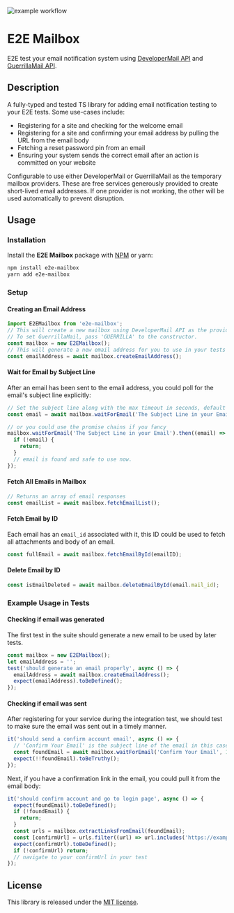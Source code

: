 ![example workflow](https://github.com/allynsweet/E2E-Mailbox/actions/workflows/node.js.yml/badge.svg)

# E2E Mailbox

E2E test your email notification system using [DeveloperMail API](https://www.developermail.com/) and [GuerrillaMail API](https://www.guerrillamail.com/).

## Description

A fully-typed and tested TS library for adding email notification testing to your E2E tests. Some use-cases include:

- Registering for a site and checking for the welcome email
- Registering for a site and confirming your email address by pulling the URL from the email body
- Fetching a reset password pin from an email
- Ensuring your system sends the correct email after an action is committed on your website

Configurable to use either DeveloperMail or GuerrillaMail as the temporary mailbox providers. These are free services generously provided to create short-lived email addresses. If one provider is not working, the other will be used automatically to prevent disruption.

## Usage

### Installation

Install the **E2E Mailbox** package with [NPM](https://www.npmjs.com/package/e2e-mailbox) or yarn:

```sh
npm install e2e-mailbox
yarn add e2e-mailbox
```

### Setup

#### Creating an Email Address

```js
import E2EMailbox from 'e2e-mailbox';
// This will create a new mailbox using DeveloperMail API as the provider.
// To set GuerrillaMail, pass 'GUERRILLA' to the constructor.
const mailbox = new E2EMailbox();
// This will generate a new email address for you to use in your tests
const emailAddress = await mailbox.createEmailAddress();
```

#### Wait for Email by Subject Line

After an email has been sent to the email address, you could poll for the email's subject line explicitly:

```js
// Set the subject line along with the max timeout in seconds, default is 60 seconds.
const email = await mailbox.waitForEmail('The Subject Line in your Email', 60);

// or you could use the promise chains if you fancy
mailbox.waitForEmail('The Subject Line in your Email').then((email) => {
  if (!email) {
    return;
  }
  // email is found and safe to use now.
});
```

#### Fetch All Emails in Mailbox

```js
// Returns an array of email responses
const emailList = await mailbox.fetchEmailList();
```

#### Fetch Email by ID

Each email has an `email_id` associated with it, this ID could be used to fetch all attachments and body of an email.

```js
const fullEmail = await mailbox.fetchEmailById(emailID);
```

#### Delete Email by ID

```js
const isEmailDeleted = await mailbox.deleteEmailById(email.mail_id);
```

### Example Usage in Tests

#### Checking if email was generated

The first test in the suite should generate a new email to be used by later tests.

```js
const mailbox = new E2EMailbox();
let emailAddress = '';
test('should generate an email properly', async () => {
  emailAddress = await mailbox.createEmailAddress();
  expect(emailAddress).toBeDefined();
});
```

#### Checking if email was sent

After registering for your service during the integration test, we should test to make sure the email was sent out in a timely manner.

```js
it('should send a confirm account email', async () => {
  // 'Confirm Your Email' is the subject line of the email in this case
  const foundEmail = await mailbox.waitForEmail('Confirm Your Email', 100);
  expect(!!foundEmail).toBeTruthy();
});
```

Next, if you have a confirmation link in the email, you could pull it from the email body:

```js
it('should confirm account and go to login page', async () => {
  expect(foundEmail).toBeDefined();
  if (!foundEmail) {
    return;
  }
  const urls = mailbox.extractLinksFromEmail(foundEmail);
  const [confirmUrl] = urls.filter((url) => url.includes('https://example.com/your_confirm_url'));
  expect(confirmUrl).toBeDefined();
  if (!confirmUrl) return;
  // navigate to your confirmUrl in your test
});
```

## License

This library is released under the
[MIT license](https://opensource.org/licenses/MIT).
